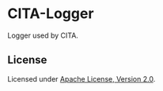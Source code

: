 # CITA-Logger

Logger used by CITA.

## License

Licensed under [Apache License, Version 2.0].

[Apache License, Version 2.0]: LICENSE

